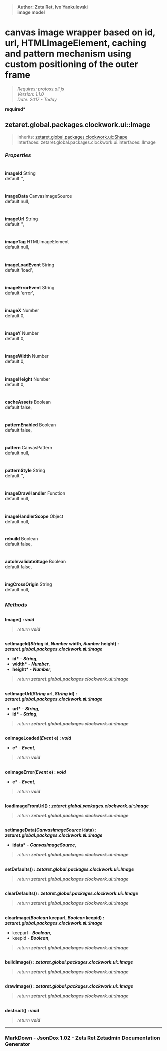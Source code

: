 > __Author: Zeta Ret, Ivo Yankulovski__  
> __image model__  
# canvas image wrapper based on id, url, HTMLImageElement, caching and pattern mechanism using custom positioning of the outer frame  
> *Requires: protoss.all.js*  
> *Version: 1.1.0*  
> *Date: 2017 - Today*  

__required*__

## zetaret.global.packages.clockwork.ui::Image  
> Inherits: [zetaret.global.packages.clockwork.ui::Shape](Shape.md)  
> Interfaces: zetaret.global.packages.clockwork.ui.interfaces::IImage  

### *Properties*  

#  
__imageId__ String  
default '',   

#  
__imageData__ CanvasImageSource  
default null,   

#  
__imageUrl__ String  
default '',   

#  
__imageTag__ HTMLImageElement  
default null,   

#  
__imageLoadEvent__ String  
default 'load',   

#  
__imageErrorEvent__ String  
default 'error',   

#  
__imageX__ Number  
default 0,   

#  
__imageY__ Number  
default 0,   

#  
__imageWidth__ Number  
default 0,   

#  
__imageHeight__ Number  
default 0,   

#  
__cacheAssets__ Boolean  
default false,   

#  
__patternEnabled__ Boolean  
default false,   

#  
__pattern__ CanvasPattern  
default null,   

#  
__patternStyle__ String  
default '',   

#  
__imageDrawHandler__ Function  
default null,   

#  
__imageHandlerScope__ Object  
default null,   

#  
__rebuild__ Boolean  
default false,   

#  
__autoInvalidateStage__ Boolean  
default false,   

#  
__imgCrossOrigin__ String  
default null,   


##  
### *Methods*  

##  
__Image() : *void*__  
  
> *return __void__*  

##  
__setImageId(*String* id, *Number* width, *Number* height) : *zetaret.global.packages.clockwork.ui::Image*__  
  
- __id*__ - __*String*__,   
- __width*__ - __*Number*__,   
- __height*__ - __*Number*__,   
> *return __zetaret.global.packages.clockwork.ui::Image__*  

##  
__setImageUrl(*String* url, *String* id) : *zetaret.global.packages.clockwork.ui::Image*__  
  
- __url*__ - __*String*__,   
- __id*__ - __*String*__,   
> *return __zetaret.global.packages.clockwork.ui::Image__*  

##  
__onImageLoaded(*Event* e) : *void*__  
  
- __e*__ - __*Event*__,   
> *return __void__*  

##  
__onImageError(*Event* e) : *void*__  
  
- __e*__ - __*Event*__,   
> *return __void__*  

##  
__loadImageFromUrl() : *zetaret.global.packages.clockwork.ui::Image*__  
  
> *return __zetaret.global.packages.clockwork.ui::Image__*  

##  
__setImageData(*CanvasImageSource* idata) : *zetaret.global.packages.clockwork.ui::Image*__  
  
- __idata*__ - __*CanvasImageSource*__,   
> *return __zetaret.global.packages.clockwork.ui::Image__*  

##  
__setDefaults() : *zetaret.global.packages.clockwork.ui::Image*__  
  
> *return __zetaret.global.packages.clockwork.ui::Image__*  

##  
__clearDefaults() : *zetaret.global.packages.clockwork.ui::Image*__  
  
> *return __zetaret.global.packages.clockwork.ui::Image__*  

##  
__clearImage(*Boolean* keepurl, *Boolean* keepid) : *zetaret.global.packages.clockwork.ui::Image*__  
  
- keepurl - __*Boolean*__,   
- keepid - __*Boolean*__,   
> *return __zetaret.global.packages.clockwork.ui::Image__*  

##  
__buildImage() : *zetaret.global.packages.clockwork.ui::Image*__  
  
> *return __zetaret.global.packages.clockwork.ui::Image__*  

##  
__drawImage() : *zetaret.global.packages.clockwork.ui::Image*__  
  
> *return __zetaret.global.packages.clockwork.ui::Image__*  

##  
__destruct() : *void*__  
  
> *return __void__*  

---  
### MarkDown - JsonDox 1.02 - Zeta Ret Zetadmin Documentation Generator